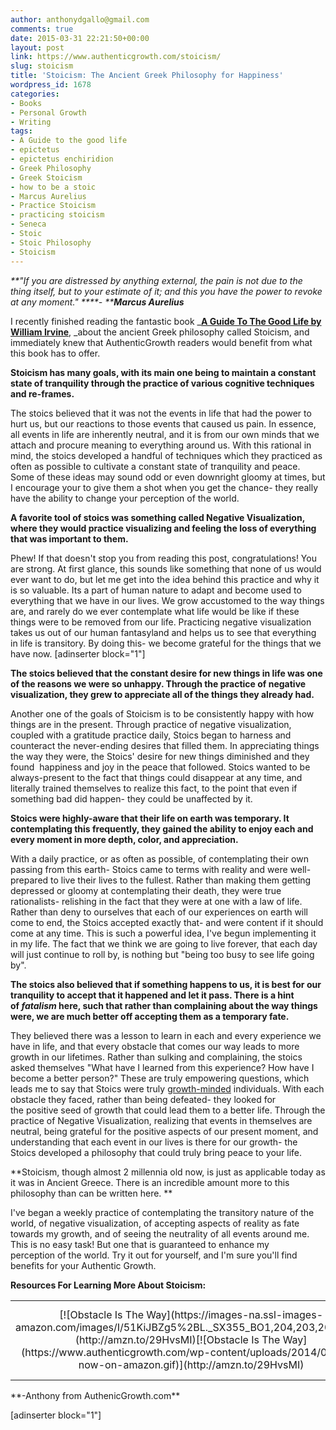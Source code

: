```yaml
---
author: anthonydgallo@gmail.com
comments: true
date: 2015-03-31 22:21:50+00:00
layout: post
link: https://www.authenticgrowth.com/stoicism/
slug: stoicism
title: 'Stoicism: The Ancient Greek Philosophy for Happiness'
wordpress_id: 1678
categories:
- Books
- Personal Growth
- Writing
tags:
- A Guide to the good life
- epictetus
- epictetus enchiridion
- Greek Philosophy
- Greek Stoicism
- how to be a stoic
- Marcus Aurelius
- Practice Stoicism
- practicing stoicism
- Seneca
- Stoic
- Stoic Philosophy
- Stoicism
---
```


_**"If you are distressed by anything external, the pain is not due to the thing itself, but to your estimate of it; and this you have the power to revoke at any moment." ****- ****Marcus Aurelius**_

I recently finished reading the fantastic book _**[A Guide To The Good Life by William Irvine](http://amzn.to/1agfjyc)**, _about the ancient Greek philosophy called Stoicism, and immediately knew that AuthenticGrowth readers would benefit from what this book has to offer.

**Stoicism has many goals, with its main one being to maintain a constant state of tranquility through the practice of various cognitive techniques and re-frames.**

The stoics believed that it was not the events in life that had the power to hurt us, but our reactions to those events that caused us pain. In essence, all events in life are inherently neutral, and it is from our own minds that we attach and procure meaning to everything around us. With this rational in mind, the stoics developed a handful of techniques which they practiced as often as possible to cultivate a constant state of tranquility and peace. Some of these ideas may sound odd or even downright gloomy at times, but I encourage your to give them a shot when you get the chance- they really have the ability to change your perception of the world.

**A favorite tool of stoics was something called Negative Visualization, where they would practice visualizing and feeling the loss of everything that was important to them.**

Phew! If that doesn't stop you from reading this post, congratulations! You are strong. At first glance, this sounds like something that none of us would ever want to do, but let me get into the idea behind this practice and why it is so valuable. Its a part of human nature to adapt and become used to everything that we have in our lives. We grow accustomed to the way things are, and rarely do we ever contemplate what life would be like if these things were to be removed from our life. Practicing negative visualization takes us out of our human fantasyland and helps us to see that everything in life is transitory. By doing this- we become grateful for the things that we have now.
[adinserter block="1"]

**The stoics believed that the constant desire for new things in life was one of the reasons we were so unhappy. Through the practice of negative visualization, they grew to appreciate all of the things they already had.**

Another one of the goals of Stoicism is to be consistently happy with how things are in the present. Through practice of negative visualization, coupled with a gratitude practice daily, Stoics began to harness and counteract the never-ending desires that filled them. In appreciating things the way they were, the Stoics' desire for new things diminished and they found  happiness and joy in the peace that followed. Stoics wanted to be always-present to the fact that things could disappear at any time, and literally trained themselves to realize this fact, to the point that even if something bad did happen- they could be unaffected by it.

**Stoics were highly-aware that their life on earth was temporary. It contemplating this frequently, they gained the ability to enjoy each and every moment in more depth, color, and appreciation.**

With a daily practice, or as often as possible, of contemplating their own passing from this earth- Stoics came to terms with reality and were well-prepared to live their lives to the fullest. Rather than making them getting depressed or gloomy at contemplating their death, they were true rationalists- relishing in the fact that they were at one with a law of life. Rather than deny to ourselves that each of our experiences on earth will come to end, the Stoics accepted exactly that- and were content if it should come at any time. This is such a powerful idea, I've begun implementing it in my life. The fact that we think we are going to live forever, that each day will just continue to roll by, is nothing but "being too busy to see life going by".

**The stoics also believed that if something happens to us, it is best for our tranquility to accept that it happened and let it pass. There is a hint of _fatalism_ here, such that rather than complaining about the way things were, we are much better off accepting them as a temporary fate.**

They believed there was a lesson to learn in each and every experience we have in life, and that every obstacle that comes our way leads to more growth in our lifetimes. Rather than sulking and complaining, the stoics asked themselves "What have I learned from this experience? How have I become a better person?" These are truly empowering questions, which leads me to say that Stoics were truly [growth-minded](http://www.authenticgrowth.com/growth-mindset/) individuals. With each obstacle they faced, rather than being defeated- they looked for the positive seed of growth that could lead them to a better life. Through the practice of Negative Visualization, realizing that events in themselves are neutral, being grateful for the positive aspects of our present moment, and understanding that each event in our lives is there for our growth- the Stoics developed a philosophy that could truly bring peace to your life.

**Stoicism, though almost 2 millennia old now, is just as applicable today as it was in Ancient Greece. There is an incredible amount more to this philosophy than can be written here. **

I've began a weekly practice of contemplating the transitory nature of the world, of negative visualization, of accepting aspects of reality as fate towards my growth, and of seeing the neutrality of all events around me. This is no easy task! But one that is guaranteed to enhance my perception of the world. Try it out for yourself, and I'm sure you'll find benefits for your Authentic Growth.

**Resources For Learning More About Stoicism:**
<table >
<tbody >
<tr align="center" >

<td >[![Obstacle Is The Way](https://images-na.ssl-images-amazon.com/images/I/51KiJBZg5%2BL._SX355_BO1,204,203,200_.jpg)](http://amzn.to/29HvsMI)[![Obstacle Is The Way](https://www.authenticgrowth.com/wp-content/uploads/2014/08/buy-now-on-amazon.gif)](http://amzn.to/29HvsMI)
</td>

<td >[![A Guide To The Good Life](https://images-na.ssl-images-amazon.com/images/I/41oP29YgLtL._SX355_BO1,204,203,200_.jpg)](http://amzn.to/29SMQBl)[![A Guide To The Good Life](https://www.authenticgrowth.com/wp-content/uploads/2014/08/buy-now-on-amazon.gif)](http://amzn.to/29SMQBl)
</td>

<td >[![Meditations](https://images-na.ssl-images-amazon.com/images/I/51mpNninLZL._SX331_BO1,204,203,200_.jpg)](http://amzn.to/29R3Ysb)[![Meditations](https://www.authenticgrowth.com/wp-content/uploads/2014/08/buy-now-on-amazon.gif)](http://amzn.to/29R3Ysb)
</td>
</tr>
</tbody>
</table>
**-Anthony from AuthenicGrowth.com**

[adinserter block="1"]

